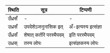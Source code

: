 | स्थिति | सूत्र | टिप्पणी |
| ----- | ------- | ------ |
| उँध्रसँ | - | - |
| उध्रसँ | उपदेशेऽजनुनासिक इत् | अँ-इत्यस्य इत्संज्ञा |
| उँध्रसँ | शेषात् कर्तरि परस्मैपदम् | इति परस्मैपदम् |
| उध्रस् | तस्य लोपः | इत्संज्ञकस्य लोपः |
